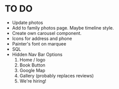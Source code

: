 # TO DO

- Update photos
- Add to family photos page. Maybe timeline style.
- Create own carousel component.
- Icons for address and phone
- Painter's font on marquee
- SQL 
- Hidden Nav Bar Options
  1. Home / logo
  2. Book Button
  3. Google Map
  4. Gallery (probably replaces reviews)
  5. We're hiring!
